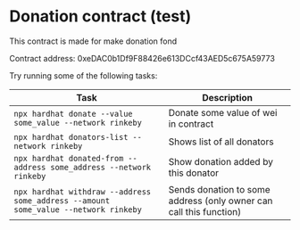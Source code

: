 # Donation contract (test)

This contract is made for make donation fond 

Contract address: 0xeDAC0b1Df9F88426e613DCcf43AED5c675A59773


Try running some of the following tasks:

| Task | Description |
| --- | --- |
| `npx hardhat donate --value some_value --network rinkeby` | Donate some value of wei in contract |
| `npx hardhat donators-list --network rinkeby` | Shows list of all donators |
| `npx hardhat donated-from --address some_address --network rinkeby` | Show donation added by this donator |
| `npx hardhat withdraw --address some_address --amount some_value --network rinkeby` | Sends donation to some address (only owner can call this function) |

